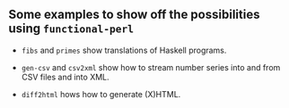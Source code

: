 ## Some examples to show off the possibilities using `functional-perl`

* `fibs` and `primes` show translations of Haskell programs.

* `gen-csv` and `csv2xml` show how to stream number series into and
  from CSV files and into XML.

* `diff2html` hows how to generate (X)HTML.

